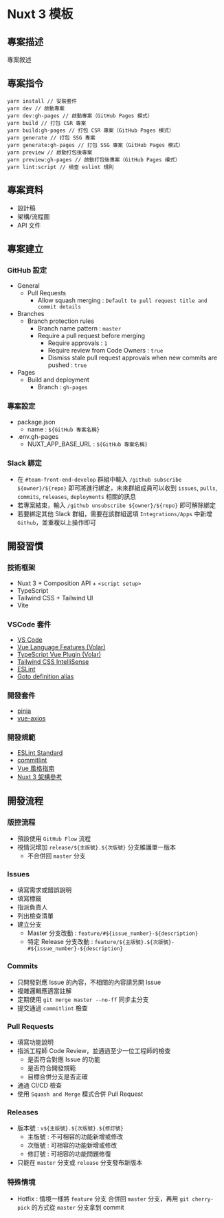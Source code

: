 # Nuxt 3 模板

## 專案描述

專案敘述

## 專案指令

```
yarn install // 安裝套件
yarn dev // 啟動專案
yarn dev:gh-pages // 啟動專案（GitHub Pages 模式）
yarn build // 打包 CSR 專案
yarn build:gh-pages // 打包 CSR 專案（GitHub Pages 模式）
yarn generate // 打包 SSG 專案
yarn generate:gh-pages // 打包 SSG 專案（GitHub Pages 模式）
yarn preview // 啟動打包後專案
yarn preview:gh-pages // 啟動打包後專案（GitHub Pages 模式）
yarn lint:script // 檢查 eslint 規則
```

## 專案資料

- 設計稿
- 架構/流程圖
- API 文件

## 專案建立

### GitHub 設定
- General
  - Pull Requests
    - Allow squash merging : `Default to pull request title and commit details`
- Branches
  - Branch protection rules
    - Branch name pattern : `master`
    - Require a pull request before merging
      - Require approvals : `1`
      - Require review from Code Owners : `true`
      - Dismiss stale pull request approvals when new commits are pushed : `true`
- Pages
  - Build and deployment
    - Branch : `gh-pages`

### 專案設定
- package.json
  - name : `${GitHub 專案名稱}`
- .env.gh-pages
  - NUXT_APP_BASE_URL : `${GitHub 專案名稱}`

### Slack 綁定
- 在 `#team-front-end-develop` 群組中輸入 `/github subscribe ${owner}/${repo}` 即可將進行綁定，未來群組成員可以收到 `issues`, `pulls`, `commits`, `releases`, `deployments` 相關的訊息
- 若專案結束，輸入 `/github unsubscribe ${owner}/${repo}` 即可解除綁定
- 若要綁定其他 Slack 群組，需要在該群組選項 `Integrations/Apps` 中新增 `Github`，並重複以上操作即可

## 開發習慣

### 技術框架

- Nuxt 3 + Composition API + `<script setup>`
- TypeScript
- Tailwind CSS + Tailwind UI
- Vite

### VSCode 套件

- [VS Code](https://code.visualstudio.com/)
- [Vue Language Features (Volar)](https://marketplace.visualstudio.com/items?itemName=Vue.volar)
- [TypeScript Vue Plugin (Volar)](https://marketplace.visualstudio.com/items?itemName=Vue.vscode-typescript-vue-plugin)
- [Tailwind CSS IntelliSense](https://marketplace.visualstudio.com/items?itemName=bradlc.vscode-tailwindcss)
- [ESLint](https://marketplace.visualstudio.com/items?itemName=dbaeumer.vscode-eslint)
- [Goto definition alias](https://marketplace.visualstudio.com/items?itemName=antfu.goto-alias)

### 開發套件
- [pinia](https://pinia.vuejs.org/)
- [vue-axios](https://github.com/imcvampire/vue-axios)

### 開發規範
- [ESLint Standard](https://standardjs.com/readme-zhtw.html)
- [commitlint](https://github.com/conventional-changelog/commitlint/tree/master/%40commitlint/config-conventional)
- [Vue 風格指南](https://v2.cn.vuejs.org/v2/style-guide/)
- [Nuxt 3 架構參考](https://www.nuxtjs.org.cn/directory-structure/nuxt.html)

## 開發流程

### 版控流程
- 預設使用 `GitHub Flow` 流程
- 視情況增加 `release/${主版號}.${次版號}` 分支維護單一版本
  - 不合併回 `master` 分支

### Issues
- 填寫需求或錯誤說明
- 填寫標籤
- 指派負責人
- 列出檢查清單
- 建立分支 
  - Master 分支改動 : `feature/#${issue_number}-${description}`
  - 特定 Release 分支改動 : `feature/${主版號}.${次版號}-#${issue_number}-${description}`

### Commits
- 只開發對應 Issue 的內容，不相關的內容請另開 Issue
- 複雜邏輯應適當註解
- 定期使用 `git merge master --no-ff` 同步主分支
- 提交通過 `commitlint` 檢查

### Pull Requests
- 填寫功能說明
- 指派工程師 Code Review，並通過至少一位工程師的檢查
  - 是否符合對應 Issue 的功能
  - 是否符合開發規範
  - 目標合併分支是否正確
- 通過 CI/CD 檢查
- 使用 `Squash and Merge` 模式合併 Pull Request

### Releases
- 版本號 : `v${主版號}.${次版號}.${修訂號}`
  - 主版號 : 不可相容的功能新增或修改
  - 次版號 : 可相容的功能新增或修改
  - 修訂號 : 可相容的功能問題修復
- 只能在 `master` 分支或 `release` 分支發布新版本

### 特殊情境
- Hotfix : 情境一樣將 `feature` 分支 合併回 `master` 分支，再用 `git cherry-pick` 的方式從 `master` 分支拿到 commit